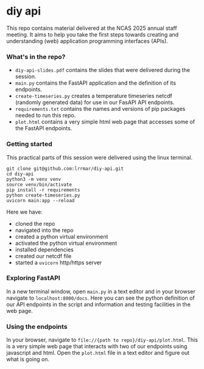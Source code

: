 # diy api

This repo contains material delivered at the NCAS 2025 annual staff meeting. It aims to help you take the first steps towards creating and understanding (web) application programming interfaces (APIs).

### What's in the repo?

- `diy-api-slides.pdf` contains the slides that were delivered during the session.
- `main.py` contains the FastAPI application and the definition of its endpoints.
- `create-timeseries.py` creates a temperature timeseries netcdf (randomly generated data) for use in our FasAPI API endpoints.
- `requirements.txt` contains the names and versions of pip packages needed to run this repo.
- `plot.html` contains a very simple html web page that accesses some of the FastAPI endpoints.

### Getting started

This practical parts of this session were delivered using the linux terminal.

```
git clone git@github.com:lrrmar/diy-api.git
cd diy-api
python3 -m venv venv
source venv/bin/activate
pip install -r requirements
python create-timeseries.py
uvicorn main:app --reload
```

Here we have:
- cloned the repo
- navigated into the repo
- created a python virtual environment
- activated the python virtual environment
- installed dependencies
- created our netcdf file
- started a `uvicorn` http/https server



### Exploring FastAPI

In a new terminal window, open `main.py` in a text editor and in your browser navigate to `localhost:8000/docs`. Here you can see the python definition of our API endpoints in the script and information and testing facilities in the web page.



### Using the endpoints

In your browser, navigate to `file://{path to repo}/diy-api/plot.html`. This is a very simple web page that interacts with two of our endpoints using javascript and html. Open the `plot.html` file in a text editor and figure out what is going on.
